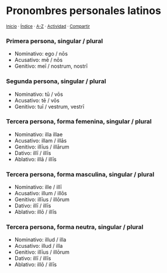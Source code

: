 # Pronombres personales latinos
<sup>[Inicio](https://github.com/jucardus/jucardus.github.io/blob/main/readme.md) · [Índice](https://github.com/jucardus/jucardus.github.io/blob/main/indices/gramatica-latina.md) · [A-Z](https://github.com/jucardus/jucardus.github.io/blob/main/indices/alfabetico.md) · [Actividad](https://github.com/jucardus/jucardus.github.io/blob/main/indices/actividad.md) · [Compartir](https://x.com/intent/tweet?text=Pronombres%20personales%20latinos%2C%20parte%20de%20la%20Gram%C3%A1tica%20latina%20en%20Jucardus.%0A%E2%86%92%20https%3A%2F%2Fgithub.com%2Fjucardus%2Frepo%2Fblob%2Fmain%2Fcontenido%2F25%2F04%2F24%2Fpronombres-personales-latinos.md%0A%0A%23grmtc_ltn_jucardus%0A%40jucardus)</sup>

### Primera persona, singular / plural

* Nominativo: ego / nōs
* Acusativo: mē / nōs
* Genitivo: meī / nostrum, nostrī

### Segunda persona, singular / plural

* Nominativo: tū / vōs
* Acusativo: tē / vōs
* Genitivo: tuī / vestrum, vestrī

### Tercera persona, forma femenina, singular / plural

* Nominativo: illa  illae
* Acusativo: illam / illās
* Genitivo: illīus / illārum
* Dativo: illī / illīs
* Ablativo: illā / illīs

### Tercera persona, forma masculina, singular / plural

* Nominativo: ille / illī
* Acusativo: illum / illōs
* Genitivo: illīus / illōrum
* Dativo: illī / illīs
* Ablativo: illō / illīs

### Tercera persona, forma neutra, singular / plural

* Nominativo: illud / illa
* Acusativo: illud / illa
* Genitivo: illīus / illōrum
* Dativo: illī / illīs
* Ablativo: illō / illīs
